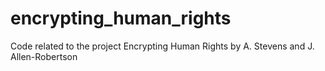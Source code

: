 # encrypting_human_rights
Code related to the project Encrypting Human Rights by A. Stevens and J. Allen-Robertson
